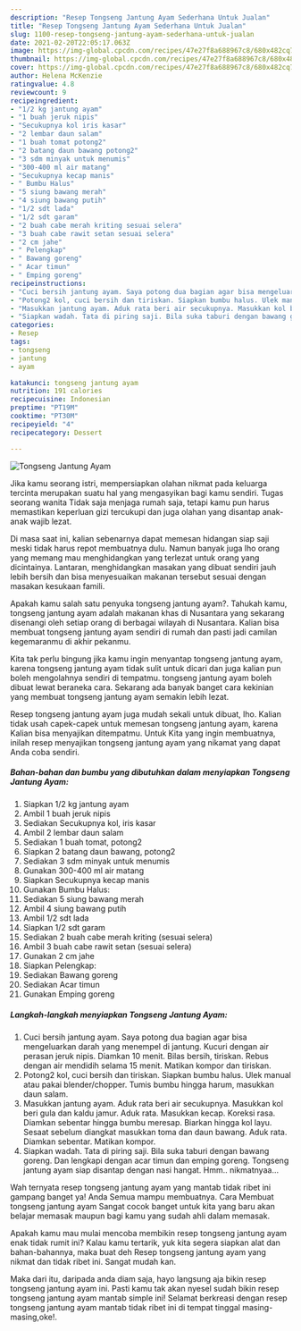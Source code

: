 ```yaml
---
description: "Resep Tongseng Jantung Ayam Sederhana Untuk Jualan"
title: "Resep Tongseng Jantung Ayam Sederhana Untuk Jualan"
slug: 1100-resep-tongseng-jantung-ayam-sederhana-untuk-jualan
date: 2021-02-20T22:05:17.063Z
image: https://img-global.cpcdn.com/recipes/47e27f8a688967c8/680x482cq70/tongseng-jantung-ayam-foto-resep-utama.jpg
thumbnail: https://img-global.cpcdn.com/recipes/47e27f8a688967c8/680x482cq70/tongseng-jantung-ayam-foto-resep-utama.jpg
cover: https://img-global.cpcdn.com/recipes/47e27f8a688967c8/680x482cq70/tongseng-jantung-ayam-foto-resep-utama.jpg
author: Helena McKenzie
ratingvalue: 4.8
reviewcount: 9
recipeingredient:
- "1/2 kg jantung ayam"
- "1 buah jeruk nipis"
- "Secukupnya kol iris kasar"
- "2 lembar daun salam"
- "1 buah tomat potong2"
- "2 batang daun bawang potong2"
- "3 sdm minyak untuk menumis"
- "300-400 ml air matang"
- "Secukupnya kecap manis"
- " Bumbu Halus"
- "5 siung bawang merah"
- "4 siung bawang putih"
- "1/2 sdt lada"
- "1/2 sdt garam"
- "2 buah cabe merah kriting sesuai selera"
- "3 buah cabe rawit setan sesuai selera"
- "2 cm jahe"
- " Pelengkap"
- " Bawang goreng"
- " Acar timun"
- " Emping goreng"
recipeinstructions:
- "Cuci bersih jantung ayam. Saya potong dua bagian agar bisa mengeluarkan darah yang menempel di jantung. Kucuri dengan air perasan jeruk nipis. Diamkan 10 menit. Bilas bersih, tiriskan. Rebus dengan air mendidih selama 15 menit. Matikan kompor dan tiriskan."
- "Potong2 kol, cuci bersih dan tiriskan. Siapkan bumbu halus. Ulek manual atau pakai blender/chopper. Tumis bumbu hingga harum, masukkan daun salam."
- "Masukkan jantung ayam. Aduk rata beri air secukupnya. Masukkan kol beri gula dan kaldu jamur. Aduk rata. Masukkan kecap. Koreksi rasa. Diamkan sebentar hingga bumbu meresap. Biarkan hingga kol layu. Sesaat sebelum diangkat masukkan toma dan daun bawang. Aduk rata. Diamkan sebentar. Matikan kompor."
- "Siapkan wadah. Tata di piring saji. Bila suka taburi dengan bawang goreng. Dan lengkapi dengan acar timun dan emping goreng. Tongseng jantung ayam siap disantap dengan nasi hangat. Hmm.. nikmatnyaa..."
categories:
- Resep
tags:
- tongseng
- jantung
- ayam

katakunci: tongseng jantung ayam 
nutrition: 191 calories
recipecuisine: Indonesian
preptime: "PT19M"
cooktime: "PT30M"
recipeyield: "4"
recipecategory: Dessert

---
```



![Tongseng Jantung Ayam](https://img-global.cpcdn.com/recipes/47e27f8a688967c8/680x482cq70/tongseng-jantung-ayam-foto-resep-utama.jpg)

Jika kamu seorang istri, mempersiapkan olahan nikmat pada keluarga tercinta merupakan suatu hal yang mengasyikan bagi kamu sendiri. Tugas seorang  wanita Tidak saja menjaga rumah saja, tetapi kamu pun harus memastikan keperluan gizi tercukupi dan juga olahan yang disantap anak-anak wajib lezat.

Di masa  saat ini, kalian sebenarnya dapat memesan hidangan siap saji meski tidak harus repot membuatnya dulu. Namun banyak juga lho orang yang memang mau menghidangkan yang terlezat untuk orang yang dicintainya. Lantaran, menghidangkan masakan yang dibuat sendiri jauh lebih bersih dan bisa menyesuaikan makanan tersebut sesuai dengan masakan kesukaan famili. 



Apakah kamu salah satu penyuka tongseng jantung ayam?. Tahukah kamu, tongseng jantung ayam adalah makanan khas di Nusantara yang sekarang disenangi oleh setiap orang di berbagai wilayah di Nusantara. Kalian bisa membuat tongseng jantung ayam sendiri di rumah dan pasti jadi camilan kegemaranmu di akhir pekanmu.

Kita tak perlu bingung jika kamu ingin menyantap tongseng jantung ayam, karena tongseng jantung ayam tidak sulit untuk dicari dan juga kalian pun boleh mengolahnya sendiri di tempatmu. tongseng jantung ayam boleh dibuat lewat beraneka cara. Sekarang ada banyak banget cara kekinian yang membuat tongseng jantung ayam semakin lebih lezat.

Resep tongseng jantung ayam juga mudah sekali untuk dibuat, lho. Kalian tidak usah capek-capek untuk memesan tongseng jantung ayam, karena Kalian bisa menyajikan ditempatmu. Untuk Kita yang ingin membuatnya, inilah resep menyajikan tongseng jantung ayam yang nikamat yang dapat Anda coba sendiri.

<!--inarticleads1-->

##### Bahan-bahan dan bumbu yang dibutuhkan dalam menyiapkan Tongseng Jantung Ayam:

1. Siapkan 1/2 kg jantung ayam
1. Ambil 1 buah jeruk nipis
1. Sediakan Secukupnya kol, iris kasar
1. Ambil 2 lembar daun salam
1. Sediakan 1 buah tomat, potong2
1. Siapkan 2 batang daun bawang, potong2
1. Sediakan 3 sdm minyak untuk menumis
1. Gunakan 300-400 ml air matang
1. Siapkan Secukupnya kecap manis
1. Gunakan  Bumbu Halus:
1. Sediakan 5 siung bawang merah
1. Ambil 4 siung bawang putih
1. Ambil 1/2 sdt lada
1. Siapkan 1/2 sdt garam
1. Sediakan 2 buah cabe merah kriting (sesuai selera)
1. Ambil 3 buah cabe rawit setan (sesuai selera)
1. Gunakan 2 cm jahe
1. Siapkan  Pelengkap:
1. Sediakan  Bawang goreng
1. Sediakan  Acar timun
1. Gunakan  Emping goreng




<!--inarticleads2-->

##### Langkah-langkah menyiapkan Tongseng Jantung Ayam:

1. Cuci bersih jantung ayam. Saya potong dua bagian agar bisa mengeluarkan darah yang menempel di jantung. Kucuri dengan air perasan jeruk nipis. Diamkan 10 menit. Bilas bersih, tiriskan. Rebus dengan air mendidih selama 15 menit. Matikan kompor dan tiriskan.
1. Potong2 kol, cuci bersih dan tiriskan. Siapkan bumbu halus. Ulek manual atau pakai blender/chopper. Tumis bumbu hingga harum, masukkan daun salam.
1. Masukkan jantung ayam. Aduk rata beri air secukupnya. Masukkan kol beri gula dan kaldu jamur. Aduk rata. Masukkan kecap. Koreksi rasa. Diamkan sebentar hingga bumbu meresap. Biarkan hingga kol layu. Sesaat sebelum diangkat masukkan toma dan daun bawang. Aduk rata. Diamkan sebentar. Matikan kompor.
1. Siapkan wadah. Tata di piring saji. Bila suka taburi dengan bawang goreng. Dan lengkapi dengan acar timun dan emping goreng. Tongseng jantung ayam siap disantap dengan nasi hangat. Hmm.. nikmatnyaa...




Wah ternyata resep tongseng jantung ayam yang mantab tidak ribet ini gampang banget ya! Anda Semua mampu membuatnya. Cara Membuat tongseng jantung ayam Sangat cocok banget untuk kita yang baru akan belajar memasak maupun bagi kamu yang sudah ahli dalam memasak.

Apakah kamu mau mulai mencoba membikin resep tongseng jantung ayam enak tidak rumit ini? Kalau kamu tertarik, yuk kita segera siapkan alat dan bahan-bahannya, maka buat deh Resep tongseng jantung ayam yang nikmat dan tidak ribet ini. Sangat mudah kan. 

Maka dari itu, daripada anda diam saja, hayo langsung aja bikin resep tongseng jantung ayam ini. Pasti kamu tak akan nyesel sudah bikin resep tongseng jantung ayam mantab simple ini! Selamat berkreasi dengan resep tongseng jantung ayam mantab tidak ribet ini di tempat tinggal masing-masing,oke!.

